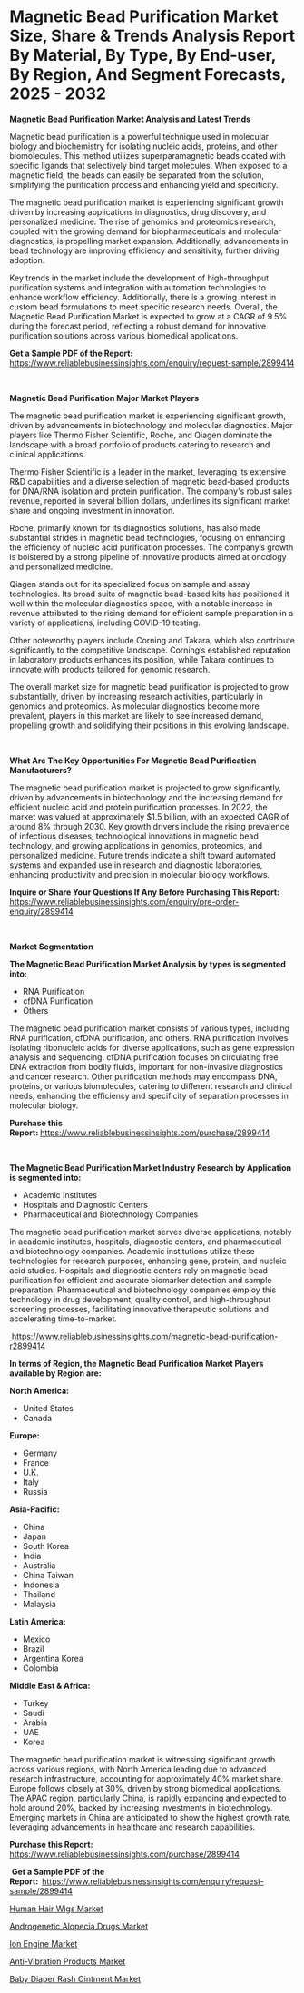 <p><h1>Magnetic Bead Purification Market Size, Share & Trends Analysis Report By Material, By Type, By End-user, By Region, And Segment Forecasts, 2025 - 2032</h1></p><p><strong>Magnetic Bead Purification Market Analysis and Latest Trends</strong></p>
<p><p>Magnetic bead purification is a powerful technique used in molecular biology and biochemistry for isolating nucleic acids, proteins, and other biomolecules. This method utilizes superparamagnetic beads coated with specific ligands that selectively bind target molecules. When exposed to a magnetic field, the beads can easily be separated from the solution, simplifying the purification process and enhancing yield and specificity.</p><p>The magnetic bead purification market is experiencing significant growth driven by increasing applications in diagnostics, drug discovery, and personalized medicine. The rise of genomics and proteomics research, coupled with the growing demand for biopharmaceuticals and molecular diagnostics, is propelling market expansion. Additionally, advancements in bead technology are improving efficiency and sensitivity, further driving adoption.</p><p>Key trends in the market include the development of high-throughput purification systems and integration with automation technologies to enhance workflow efficiency. Additionally, there is a growing interest in custom bead formulations to meet specific research needs. Overall, the Magnetic Bead Purification Market is expected to grow at a CAGR of 9.5% during the forecast period, reflecting a robust demand for innovative purification solutions across various biomedical applications.</p></p>
<p><strong>Get a Sample PDF of the Report:&nbsp;</strong> <a href="https://www.reliablebusinessinsights.com/enquiry/request-sample/2899414?utm_campaign=96&utm_medium=2&utm_source=Github&utm_content=ia&utm_term=15032025&utm_id=magnetic-bead-purification">https://www.reliablebusinessinsights.com/enquiry/request-sample/2899414</a></p>
<p>&nbsp;</p>
<p><strong>Magnetic Bead Purification Major Market Players</strong></p>
<p><p>The magnetic bead purification market is experiencing significant growth, driven by advancements in biotechnology and molecular diagnostics. Major players like Thermo Fisher Scientific, Roche, and Qiagen dominate the landscape with a broad portfolio of products catering to research and clinical applications.</p><p>Thermo Fisher Scientific is a leader in the market, leveraging its extensive R&D capabilities and a diverse selection of magnetic bead-based products for DNA/RNA isolation and protein purification. The company's robust sales revenue, reported in several billion dollars, underlines its significant market share and ongoing investment in innovation.</p><p>Roche, primarily known for its diagnostics solutions, has also made substantial strides in magnetic bead technologies, focusing on enhancing the efficiency of nucleic acid purification processes. The company’s growth is bolstered by a strong pipeline of innovative products aimed at oncology and personalized medicine.</p><p>Qiagen stands out for its specialized focus on sample and assay technologies. Its broad suite of magnetic bead-based kits has positioned it well within the molecular diagnostics space, with a notable increase in revenue attributed to the rising demand for efficient sample preparation in a variety of applications, including COVID-19 testing.</p><p>Other noteworthy players include Corning and Takara, which also contribute significantly to the competitive landscape. Corning’s established reputation in laboratory products enhances its position, while Takara continues to innovate with products tailored for genomic research.</p><p>The overall market size for magnetic bead purification is projected to grow substantially, driven by increasing research activities, particularly in genomics and proteomics. As molecular diagnostics become more prevalent, players in this market are likely to see increased demand, propelling growth and solidifying their positions in this evolving landscape.</p></p>
<p>&nbsp;</p>
<p><strong>What Are The Key Opportunities For Magnetic Bead Purification Manufacturers?</strong></p>
<p><p>The magnetic bead purification market is projected to grow significantly, driven by advancements in biotechnology and the increasing demand for efficient nucleic acid and protein purification processes. In 2022, the market was valued at approximately $1.5 billion, with an expected CAGR of around 8% through 2030. Key growth drivers include the rising prevalence of infectious diseases, technological innovations in magnetic bead technology, and growing applications in genomics, proteomics, and personalized medicine. Future trends indicate a shift toward automated systems and expanded use in research and diagnostic laboratories, enhancing productivity and precision in molecular biology workflows.</p></p>
<p><strong>Inquire or Share Your Questions If Any Before Purchasing This Report:</strong> <a href="https://www.reliablebusinessinsights.com/enquiry/pre-order-enquiry/2899414?utm_campaign=96&utm_medium=2&utm_source=Github&utm_content=ia&utm_term=15032025&utm_id=magnetic-bead-purification">https://www.reliablebusinessinsights.com/enquiry/pre-order-enquiry/2899414</a></p>
<p>&nbsp;</p>
<p><strong>Market Segmentation</strong></p>
<p><strong>The Magnetic Bead Purification Market Analysis by types is segmented into:</strong></p>
<p><ul><li>RNA Purification</li><li>cfDNA Purification</li><li>Others</li></ul></p>
<p><p>The magnetic bead purification market consists of various types, including RNA purification, cfDNA purification, and others. RNA purification involves isolating ribonucleic acids for diverse applications, such as gene expression analysis and sequencing. cfDNA purification focuses on circulating free DNA extraction from bodily fluids, important for non-invasive diagnostics and cancer research. Other purification methods may encompass DNA, proteins, or various biomolecules, catering to different research and clinical needs, enhancing the efficiency and specificity of separation processes in molecular biology.</p></p>
<p><strong>Purchase this Report:&nbsp;</strong><a href="https://www.reliablebusinessinsights.com/purchase/2899414?utm_campaign=96&utm_medium=2&utm_source=Github&utm_content=ia&utm_term=15032025&utm_id=magnetic-bead-purification">https://www.reliablebusinessinsights.com/purchase/2899414</a></p>
<p>&nbsp;</p>
<p><strong>The Magnetic Bead Purification Market Industry Research by Application is segmented into:</strong></p>
<p><ul><li>Academic Institutes</li><li>Hospitals and Diagnostic Centers</li><li>Pharmaceutical and Biotechnology Companies</li></ul></p>
<p><p>The magnetic bead purification market serves diverse applications, notably in academic institutes, hospitals, diagnostic centers, and pharmaceutical and biotechnology companies. Academic institutions utilize these technologies for research purposes, enhancing gene, protein, and nucleic acid studies. Hospitals and diagnostic centers rely on magnetic bead purification for efficient and accurate biomarker detection and sample preparation. Pharmaceutical and biotechnology companies employ this technology in drug development, quality control, and high-throughput screening processes, facilitating innovative therapeutic solutions and accelerating time-to-market.</p></p>
<p><a href="https://www.reliablebusinessinsights.com/magnetic-bead-purification-r2899414?utm_campaign=96&utm_medium=2&utm_source=Github&utm_content=ia&utm_term=15032025&utm_id=magnetic-bead-purification">&nbsp;https://www.reliablebusinessinsights.com/magnetic-bead-purification-r2899414</a></p>
<p><strong>In terms of Region, the Magnetic Bead Purification Market Players available by Region are:</strong></p>
<p>
    <p> <strong> North America: </strong>
        <ul>
            <li>United States</li>
            <li>Canada</li>
        </ul>
        </p> 
    <p> <strong> Europe: </strong>
        <ul>
            <li>Germany</li>
            <li>France</li>
            <li>U.K.</li>
            <li>Italy</li>
            <li>Russia</li>
        </ul>
        </p> 
    <p> <strong> Asia-Pacific: </strong>
        <ul>
            <li>China</li>
            <li>Japan</li>
            <li>South Korea</li>
            <li>India</li>
            <li>Australia</li>
            <li>China Taiwan</li>
            <li>Indonesia</li>
            <li>Thailand</li>
            <li>Malaysia</li>
        </ul>
        </p> 
    <p> <strong> Latin America: </strong>
        <ul>
            <li>Mexico</li>
            <li>Brazil</li>
            <li>Argentina Korea</li>
            <li>Colombia</li>
        </ul>
        </p> 
    <p> <strong> Middle East & Africa: </strong>
        <ul>
            <li>Turkey</li>
            <li>Saudi</li>
            <li>Arabia</li>
            <li>UAE</li>
            <li>Korea</li>
        </ul>
    </p>
    </p>
<p><p>The magnetic bead purification market is witnessing significant growth across various regions, with North America leading due to advanced research infrastructure, accounting for approximately 40% market share. Europe follows closely at 30%, driven by strong biomedical applications. The APAC region, particularly China, is rapidly expanding and expected to hold around 20%, backed by increasing investments in biotechnology. Emerging markets in China are anticipated to show the highest growth rate, leveraging advancements in healthcare and research capabilities.</p></p>
<p><strong>Purchase this Report: </strong><a href="https://www.reliablebusinessinsights.com/purchase/2899414?utm_campaign=96&utm_medium=2&utm_source=Github&utm_content=ia&utm_term=15032025&utm_id=magnetic-bead-purification">https://www.reliablebusinessinsights.com/purchase/2899414</a></p>
<p>&nbsp;<strong>Get a Sample PDF of the Report:&nbsp;&nbsp;</strong><a href="https://www.reliablebusinessinsights.com/enquiry/request-sample/2899414?utm_campaign=96&utm_medium=2&utm_source=Github&utm_content=ia&utm_term=15032025&utm_id=magnetic-bead-purification">https://www.reliablebusinessinsights.com/enquiry/request-sample/2899414</a></p>
<p><strong></strong></p>
<p><p><a href="https://github.com/forttgoddym7/Market-Research-Report-List-1/blob/main/human-hair-wigs-market.md?utm_campaign=96&utm_medium=2&utm_source=Github&utm_content=ia&utm_term=15032025&utm_id=magnetic-bead-purification">Human Hair Wigs Market</a></p><p><a href="https://github.com/daddskokenk4/Market-Research-Report-List-1/blob/main/androgenetic-alopecia-drugs-market.md?utm_campaign=96&utm_medium=2&utm_source=Github&utm_content=ia&utm_term=15032025&utm_id=magnetic-bead-purification">Androgenetic Alopecia Drugs Market</a></p><p><a href="https://github.com/kabotcaddoub/Market-Research-Report-List-1/blob/main/ion-engine-market.md?utm_campaign=96&utm_medium=2&utm_source=Github&utm_content=ia&utm_term=15032025&utm_id=magnetic-bead-purification">Ion Engine Market</a></p><p><a href="https://github.com/duskodazzi34/Market-Research-Report-List-1/blob/main/anti-vibration-products-market.md?utm_campaign=96&utm_medium=2&utm_source=Github&utm_content=ia&utm_term=15032025&utm_id=magnetic-bead-purification">Anti-Vibration Products Market</a></p><p><a href="https://github.com/drevertevell/Market-Research-Report-List-1/blob/main/baby-diaper-rash-ointment-market.md?utm_campaign=96&utm_medium=2&utm_source=Github&utm_content=ia&utm_term=15032025&utm_id=magnetic-bead-purification">Baby Diaper Rash Ointment Market</a></p></p>